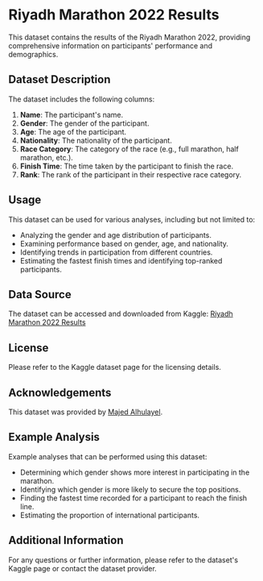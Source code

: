 # Riyadh Marathon 2022 Results

This dataset contains the results of the Riyadh Marathon 2022, providing comprehensive information on participants' performance and demographics.

## Dataset Description

The dataset includes the following columns:

1. **Name**: The participant's name.
2. **Gender**: The gender of the participant.
3. **Age**: The age of the participant.
4. **Nationality**: The nationality of the participant.
5. **Race Category**: The category of the race (e.g., full marathon, half marathon, etc.).
6. **Finish Time**: The time taken by the participant to finish the race.
7. **Rank**: The rank of the participant in their respective race category.

## Usage

This dataset can be used for various analyses, including but not limited to:

- Analyzing the gender and age distribution of participants.
- Examining performance based on gender, age, and nationality.
- Identifying trends in participation from different countries.
- Estimating the fastest finish times and identifying top-ranked participants.

## Data Source

The dataset can be accessed and downloaded from Kaggle: [Riyadh Marathon 2022 Results](https://www.kaggle.com/datasets/majedalhulayel/riyadh-marathon-2022-results-saudi-arabia/data)

## License

Please refer to the Kaggle dataset page for the licensing details.

## Acknowledgements

This dataset was provided by [Majed Alhulayel](https://www.kaggle.com/majedalhulayel).

## Example Analysis

Example analyses that can be performed using this dataset:

- Determining which gender shows more interest in participating in the marathon.
- Identifying which gender is more likely to secure the top positions.
- Finding the fastest time recorded for a participant to reach the finish line.
- Estimating the proportion of international participants.

## Additional Information

For any questions or further information, please refer to the dataset's Kaggle page or contact the dataset provider.


